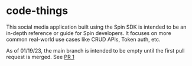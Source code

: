 # code-things
This social media application built using the Spin SDK is intended to be an in-depth reference or guide for Spin developers. It focuses on more common real-world use cases like CRUD APIs, Token auth, etc.

As of 01/19/23, the main branch is intended to be empty until the first pull request is merged. See [PR 1](https://github.com/fermyon/code-social/pull/1)
